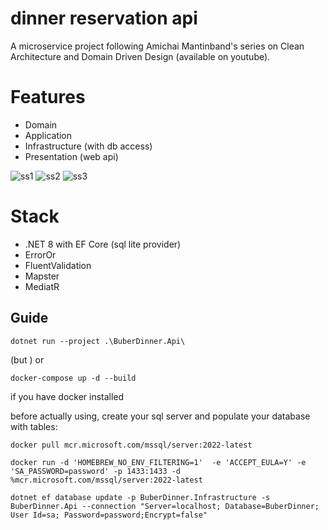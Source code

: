 # dinner reservation api

A microservice project following Amichai Mantinband's series on Clean Architecture and Domain Driven Design (available on youtube).

# Features
 - Domain
 - Application
 - Infrastructure (with db access)
 - Presentation (web api)

![ss1](https://github.com/duszakpawel/dinner-reservation-api/assets/17085237/1bbc6a08-c16e-4b2f-9bf6-d9d27945e16d)
![ss2](https://github.com/duszakpawel/dinner-reservation-api/assets/17085237/42a19bab-abfe-434a-8a04-749f20e0ac52)
![ss3](https://github.com/duszakpawel/dinner-reservation-api/assets/17085237/77ab4013-8426-4fc7-b3d9-d346292e660c)


# Stack

 - .NET 8 with EF Core (sql lite provider)
 - ErrorOr
 - FluentValidation
 - Mapster
 - MediatR

## Guide

```
dotnet run --project .\BuberDinner.Api\
```
(but )
or

```
docker-compose up -d --build
```

if you have docker installed

before actually using, create your sql server and populate your database with tables:
```
docker pull mcr.microsoft.com/mssql/server:2022-latest

docker run -d 'HOMEBREW_NO_ENV_FILTERING=1'  -e 'ACCEPT_EULA=Y' -e 'SA_PASSWORD=password' -p 1433:1433 -d %mcr.microsoft.com/mssql/server:2022-latest

dotnet ef database update -p BuberDinner.Infrastructure -s BuberDinner.Api --connection "Server=localhost; Database=BuberDinner; User Id=sa; Password=password;Encrypt=false"
```

